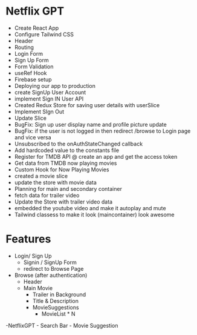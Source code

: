 # Netflix GPT
- Create React App
- Configure Tailwind CSS
- Header
- Routing
- Login Form
- Sign Up Form
- Form Validation
- useRef Hook
- Firebase setup
- Deploying our app to production
- create SignUp User Account
- implement Sign IN User API
- Created Redux Store for saving user details with userSlice
- Implement SIgn Out
- Update Slice
- BugFix: Sign up user display name and profile picture update
- BugFix: if the user is not logged in then redirect /browse to Login page and vice versa
- Unsubscribed to the onAuthStateChanged callback
- Add hardcoded value to the constants file
- Register for TMDB API @ create an app and get the access token
- Get data from TMDB now playing movies
- Custom Hook for  Now Playing Movies
- created a movie slice
- update the store with movie data
- Planning for main and secondary container
- fetch data for trailer video
- Update the Store with trailer video data
- embedded the youtube video and make it autoplay and mute
- Tailwind classess to make it look (maincontainer) look awesome

# Features
- Login/ Sign Up
    - Signin / SignUp Form
    - redirect to Browse Page
- Browse (after authentication)
    - Header
    - Main Movie
        - Trailer in Background
        - Title & Description
        - MovieSuggestions
            - MovieList * N

-NetflixGPT
    - Search Bar
    - Movie Suggestion
